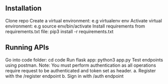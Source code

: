 ## Installation
Clone repo
Create a virtual environment: e.g virtualenv env
Activate virtual environment: e.g source env/bin/activate
Install requirements from requirements.txt file: pip3 install -r requirements.txt

## Running APIs
Go into code folder: cd code 
Run flask app: python3 app.py
Test endpoints using postman.
Note: You must perform authentication as all operations require request to be authenticated and token set as header.
 a. Register with the /register endpoint
 b. Sign in with /auth endpoint
